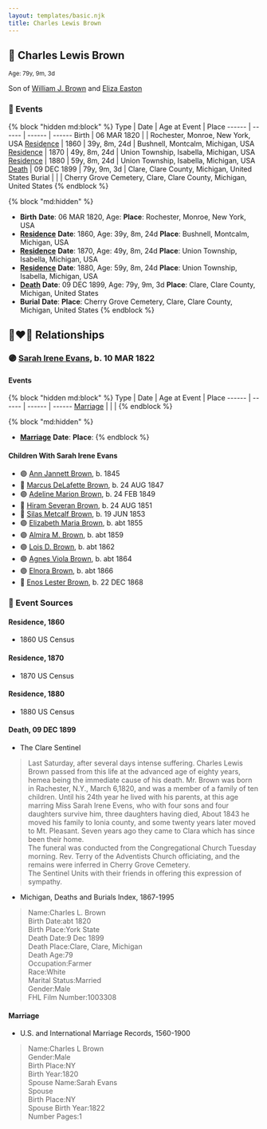 ```yaml
---
layout: templates/basic.njk
title: Charles Lewis Brown
---
```

## 🔵 Charles Lewis Brown
<small>Age: 79y, 9m, 3d</small>

Son of [William J. Brown](/people/3/37180394) and [Eliza Easton](/people/2/29447626)

### 📆 Events

{% block "hidden md:block" %}
Type | Date | Age at Event | Place
------ | ------ | ------ | ------
Birth | 06 MAR 1820 |  | Rochester, Monroe, New York, USA
[Residence](#event-event-0) | 1860 | 39y, 8m, 24d | Bushnell, Montcalm, Michigan, USA
[Residence](#event-event-1) | 1870 | 49y, 8m, 24d | Union Township, Isabella, Michigan, USA
[Residence](#event-event-2) | 1880 | 59y, 8m, 24d | Union Township, Isabella, Michigan, USA
[Death](#event-event-6) | 09 DEC 1899 | 79y, 9m, 3d | Clare, Clare County, Michigan, United States
Burial |  |  | Cherry Grove Cemetery, Clare, Clare County, Michigan, United States
{% endblock %}

{% block "md:hidden" %}
- **Birth**
**Date**: 06 MAR 1820, Age:
**Place**: Rochester, Monroe, New York, USA
- **[Residence](#event-event-0)**
**Date**: 1860, Age: 39y, 8m, 24d
**Place**: Bushnell, Montcalm, Michigan, USA
- **[Residence](#event-event-1)**
**Date**: 1870, Age: 49y, 8m, 24d
**Place**: Union Township, Isabella, Michigan, USA
- **[Residence](#event-event-2)**
**Date**: 1880, Age: 59y, 8m, 24d
**Place**: Union Township, Isabella, Michigan, USA
- **[Death](#event-event-6)**
**Date**: 09 DEC 1899, Age: 79y, 9m, 3d
**Place**: Clare, Clare County, Michigan, United States
- **Burial**
**Date**:
**Place**: Cherry Grove Cemetery, Clare, Clare County, Michigan, United States
{% endblock %}

## 👩‍❤️‍👨 Relationships

### 🟣 [Sarah Irene Evans](/people/4/47294572), b. 10 MAR 1822

#### Events

{% block "hidden md:block" %}
Type | Date | Age at Event | Place
------ | ------ | ------ | ------
[Marriage](#event-family-0-event-0) |  |  |
{% endblock %}

{% block "md:hidden" %}
- **[Marriage](#event-family-0-event-0)**
**Date**:
**Place**:
{% endblock %}

#### Children With Sarah Irene Evans
* 🟣 [Ann Jannett Brown](/people/2/25015094), b. 1845
* 🔵 [Marcus DeLafette Brown](/people/2/29740424), b. 24 AUG 1847
* 🟣 [Adeline Marion Brown](/people/3/37233677), b. 24 FEB 1849
* 🔵 [Hiram Severan Brown](/people/3/38517880), b. 24 AUG 1851
* 🔵 [Silas Metcalf Brown](/people/4/4863792), b. 19 JUN 1853
* 🟣 [Elizabeth Maria Brown](/people/2/23463647), b. abt 1855
* 🟣 [Almira M. Brown](/people/9/94983272), b. abt 1859
* 🟣 [Lois D. Brown](/people/2/28589166), b. abt 1862
* 🟣 [Agnes Viola Brown](/people/1/12576553), b. abt 1864
* 🟣 [Elnora Brown](/people/9/92661304), b. abt 1866
* 🔵 [Enos Lester Brown](/people/8/88491302), b. 22 DEC 1868
### 📰 Event Sources

#### <a id="event-event-0"></a> Residence, 1860
* 1860 US Census

#### <a id="event-event-1"></a> Residence, 1870
* 1870 US Census

#### <a id="event-event-2"></a> Residence, 1880
* 1880 US Census

#### <a id="event-event-6"></a> Death, 09 DEC 1899
* The Clare Sentinel
>   
  > Last Saturday, after several days intense suffering. Charles Lewis Brown passed from this life at the advanced age of eighty years, hemea being the immediate cause of his death. Mr. Brown was born in Rachester, N.Y., March 6,1820, and was a member of a family of ten children. Until his 24th year he lived with his parents, at this age marring Miss Sarah Irene Evens, who with four sons and four daughters survive him, three daughters having died, About 1843 he moved his family to lonia county, and some twenty years later moved to Mt. Pleasant. Seven years ago they came to Clara which has since been their home.  
  > The funeral was conducted from the Congregational Church Tuesday morning. Rev. Terry of the Adventists Church officiating, and the remains were inferred in Cherry Grove Cemetery.  
  > The Sentinel Units with their friends in offering this expression of sympathy.
* Michigan, Deaths and Burials Index, 1867-1995
>   
  > Name:Charles L. Brown  
  > Birth Date:abt 1820  
  > Birth Place:York State  
  > Death Date:9 Dec 1899  
  > Death Place:Clare, Clare, Michigan  
  > Death Age:79  
  > Occupation:Farmer  
  > Race:White  
  > Marital Status:Married  
  > Gender:Male  
  > FHL Film Number:1003308

#### <a id="event-family-0-event-0"></a> Marriage
* U.S. and International Marriage Records, 1560-1900
>   
  > Name:Charles L Brown  
  > Gender:Male  
  > Birth Place:NY  
  > Birth Year:1820  
  > Spouse Name:Sarah Evans  
  > Spouse  
  > Birth Place:NY  
  > Spouse Birth Year:1822  
  > Number Pages:1

